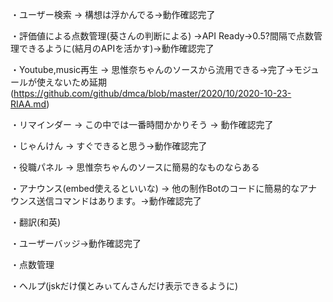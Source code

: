 ・ユーザー検索 → 構想は浮かんでる→動作確認完了

・評価値による点数管理(葵さんの判断による) →API Ready→0.5?間隔で点数管理できるように(結月のAPIを活かす)→動作確認完了

・Youtube,music再生 → 思惟奈ちゃんのソースから流用できる→完了→モジュールが使えないため延期(https://github.com/github/dmca/blob/master/2020/10/2020-10-23-RIAA.md)

・リマインダー → この中では一番時間かかりそう → 動作確認完了

・じゃんけん → すぐできると思う→動作確認完了

・役職パネル → 思惟奈ちゃんのソースに簡易的なものならある

・アナウンス(embed使えるといいな) → 他の制作Botのコードに簡易的なアナウンス送信コマンドはあります。→動作確認完了

・翻訳(和英)

・ユーザーバッジ→動作確認完了

・点数管理

・ヘルプ(jskだけ僕とみぃてんさんだけ表示できるように)